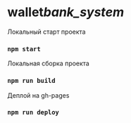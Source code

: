 # wallet*bank_system*

Локальный старт проекта

### `npm start`

Локальная сборка проекта

### `npm run build`

Деплой на gh-pages

### `npm run deploy`
